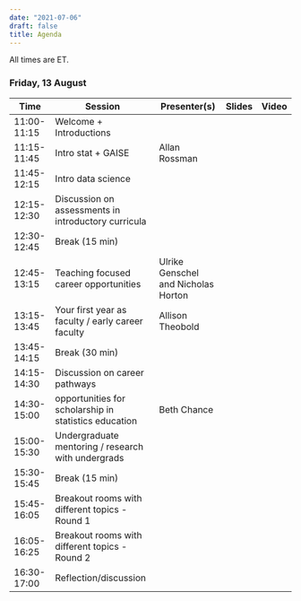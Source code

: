 ```yaml
---
date: "2021-07-06"
draft: false
title: Agenda
---
```


All times are ET.

### Friday, 13 August

| Time          | Session           | Presenter(s) | Slides   | Video       |
|---------------|-------------------|-----------|----------|-------------|
| 11:00-11:15   | Welcome + Introductions  |  |  |  |
| 11:15-11:45   | Intro stat + GAISE | Allan Rossman  |  |  |
| 11:45-12:15   | Intro data science  |  |  |  |
| 12:15-12:30   | Discussion on assessments in introductory curricula  |  |  |  |
| 12:30-12:45   | Break (15 min)  |  |  |  |
| 12:45-13:15   | Teaching focused career opportunities | Ulrike Genschel and Nicholas Horton  |  |  |
| 13:15-13:45   | Your first year as faculty / early career faculty | Allison Theobold  |  |  |
| 13:45-14:15   | Break (30 min)  |  |  |  |
| 14:15-14:30   | Discussion on career pathways  |  |  |  |
| 14:30-15:00   | opportunities for scholarship in statistics education  | Beth Chance  |  |  |
| 15:00-15:30   | Undergraduate mentoring / research with undergrads  |  |  |  |
| 15:30-15:45   | Break (15 min)  |  |  |  |
| 15:45-16:05   | Breakout rooms with different topics - Round 1  |  |  |  |
| 16:05-16:25   | Breakout rooms with different topics - Round 2  |  |  |  |
| 16:30-17:00   | Reflection/discussion  |  |  |  |
